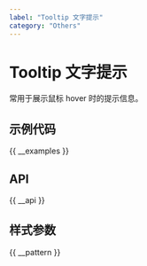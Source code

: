 ```yaml
---
label: "Tooltip 文字提示"
category: "Others"
---
```



# Tooltip 文字提示

常用于展示鼠标 hover 时的提示信息。

## 示例代码

{{ __examples }}

## API

{{ __api }}

## 样式参数

{{ __pattern }}
